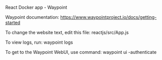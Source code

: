 React Docker app - Waypoint


Waypoint documentation: https://www.waypointproject.io/docs/getting-started

To change the website text, edit this file:  reactjs/src/App.js 

To view  logs, run:  waypoint logs

To get to the Waypoint WebUI, use command:  waypoint ui -authenticate
